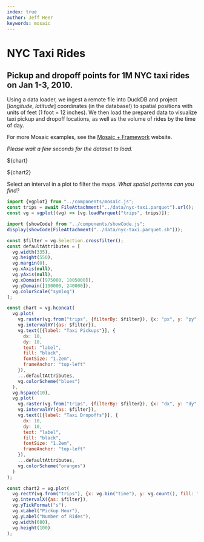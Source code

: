 ```yaml
---
index: true
author: Jeff Heer
keywords: mosaic
---
```


# NYC Taxi Rides

## Pickup and dropoff points for 1M NYC taxi rides on Jan 1-3, 2010.

Using a data loader, we ingest a remote file into DuckDB and project [_longitude_, _latitude_] coordinates (in the database!) to spatial positions with units of feet (1 foot = 12 inches).
We then load the prepared data to visualize taxi pickup and dropoff locations, as well as the volume of rides by the time of day.

For more Mosaic examples, see the [Mosaic + Framework](https://uwdata.github.io/mosaic-framework-example/) website.

_Please wait a few seconds for the dataset to load._

${chart}

${chart2}

Select an interval in a plot to filter the maps.
_What spatial patterns can you find?_

```js echo
import {vgplot} from "../components/mosaic.js";
const trips = await FileAttachment("../data/nyc-taxi.parquet").url();
const vg = vgplot((vg) => [vg.loadParquet("trips", trips)]);
```

```js
import {showCode} from "../components/showCode.js";
display(showCode(FileAttachment("../data/nyc-taxi.parquet.sh")));
```

```js echo
const $filter = vg.Selection.crossfilter();
const defaultAttributes = [
  vg.width(335),
  vg.height(550),
  vg.margin(0),
  vg.xAxis(null),
  vg.yAxis(null),
  vg.xDomain([975000, 1005000]),
  vg.yDomain([190000, 240000]),
  vg.colorScale("symlog")
];
```

```js echo
const chart = vg.hconcat(
  vg.plot(
    vg.raster(vg.from("trips", {filterBy: $filter}), {x: "px", y: "py", imageRendering: "pixelated"}),
    vg.intervalXY({as: $filter}),
    vg.text([{label: "Taxi Pickups"}], {
      dx: 10,
      dy: 10,
      text: "label",
      fill: "black",
      fontSize: "1.2em",
      frameAnchor: "top-left"
    }),
    ...defaultAttributes,
    vg.colorScheme("blues")
  ),
  vg.hspace(10),
  vg.plot(
    vg.raster(vg.from("trips", {filterBy: $filter}), {x: "dx", y: "dy", imageRendering: "pixelated"}),
    vg.intervalXY({as: $filter}),
    vg.text([{label: "Taxi Dropoffs"}], {
      dx: 10,
      dy: 10,
      text: "label",
      fill: "black",
      fontSize: "1.2em",
      frameAnchor: "top-left"
    }),
    ...defaultAttributes,
    vg.colorScheme("oranges")
  )
);
```

```js echo
const chart2 = vg.plot(
  vg.rectY(vg.from("trips"), {x: vg.bin("time"), y: vg.count(), fill: "steelblue", inset: 0.5}),
  vg.intervalX({as: $filter}),
  vg.yTickFormat("s"),
  vg.xLabel("Pickup Hour"),
  vg.yLabel("Number of Rides"),
  vg.width(680),
  vg.height(100)
);
```
